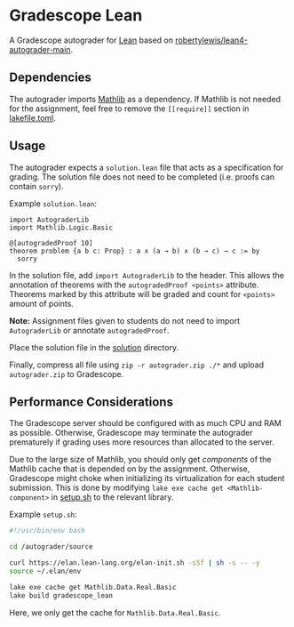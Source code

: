 # Gradescope Lean
A Gradescope autograder for [Lean](https://lean-lang.org/) based on [robertylewis/lean4-autograder-main](https://github.com/robertylewis/lean4-autograder-main).

## Dependencies
The autograder imports [Mathlib](https://github.com/leanprover-community/mathlib4) as a dependency.
If Mathlib is not needed for the assignment, feel free to remove the `[[require]]` section in [lakefile.toml](./lakefile.toml).

## Usage
The autograder expects a `solution.lean` file that acts as a specification for grading. 
The solution file does not need to be completed (i.e. proofs can contain `sorry`).

Example `solution.lean`:

```lean
import AutograderLib
import Mathlib.Logic.Basic

@[autogradedProof 10]
theorem problem {a b c: Prop} : a ∧ (a → b) ∧ (b → c) → c := by
  sorry
```

In the solution file, add `import AutograderLib` to the header.
This allows the annotation of theorems with the `autogradedProof <points>` attribute.
Theorems marked by this attribute will be graded and count for `<points>` amount of points.

**Note:**
Assignment files given to students do not need to import `AutograderLib` or annotate `autogradedProof`. 

Place the solution file in the [solution](./solution/) directory.

Finally, compress all file using `zip -r autograder.zip ./*` and upload `autograder.zip` to Gradescope.

## Performance Considerations
The Gradescope server should be configured with as much CPU and RAM as possible. 
Otherwise, Gradescope may terminate the autograder prematurely if grading uses more resources than allocated to the server.

Due to the large size of Mathlib, you should only get *components* of the Mathlib cache that is depended on
by the assignment. Otherwise, Gradescope might choke when initializing its virtualization for each student submission. 
This is done by modifying `lake exe cache get <Mathlib-component>` in [setup.sh](./setup.sh) to the relevant library.

Example `setup.sh`:

```bash
#!/usr/bin/env bash

cd /autograder/source

curl https://elan.lean-lang.org/elan-init.sh -sSf | sh -s -- -y
source ~/.elan/env

lake exe cache get Mathlib.Data.Real.Basic
lake build gradescope_lean
```

Here, we only get the cache for `Mathlib.Data.Real.Basic`.